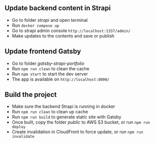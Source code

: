 ## Update backend content in Strapi

- Go to folder _strapi_ and open terminal
- Run `docker compose up`
- Go to strapi admin console `http://localhost:1337/admin/`
- Make updates to the contents and save or publish

## Update frontend Gatsby

- Go to folder _gatsby-strapi-portfolio_
- Run `npm run clean` to clean the cache
- Run `npm start` to start the dev server
- The app is available on `http://localhost:8000/`

## Build the project

- Make sure the backend Strapi is running in docker
- Run `npm run clean` to clean up cache
- Run `npm run build` to generate static site with Gatsby
- Once built, copy the folder _public_ to AWS S3 bucket, or run `npm run deploy`
- Create invalidation in CloudFront to force update, or run `npm run invalidate`
